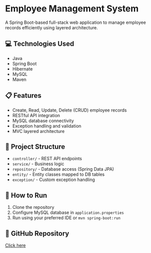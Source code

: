 # Employee Management System

A Spring Boot-based full-stack web application to manage employee records efficiently using layered architecture.

## 💻 Technologies Used
- Java
- Spring Boot
- Hibernate
- MySQL
- Maven

## 📋 Features
- Create, Read, Update, Delete (CRUD) employee records
- RESTful API integration
- MySQL database connectivity
- Exception handling and validation
- MVC layered architecture

## 📂 Project Structure
- `controller/` - REST API endpoints
- `service/` - Business logic
- `repository/` - Database access (Spring Data JPA)
- `entity/` - Entity classes mapped to DB tables
- `exception/` - Custom exception handling

## 🚀 How to Run
1. Clone the repository  
2. Configure MySQL database in `application.properties`  
3. Run using your preferred IDE or `mvn spring-boot:run`

## 📎 GitHub Repository
[Click here](https://github.com/Mansipatle0/employee---management---system)
